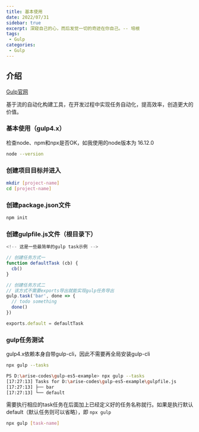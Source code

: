 ```yaml
---
title: 基本使用
date: 2022/07/31
sidebar: true
excerpt: 深窥自己的心，而后发觉一切的奇迹在你自己。-- 培根
tags:
 - Gulp
categories:
 - Gulp
---
```


## 介绍

[Gulp官网](https://www.gulpjs.com.cn/)

基于流的自动化构建工具，在开发过程中实现任务自动化，提高效率，创造更大的价值。

### 基本使用（gulp4.x）

检查node、npm和npx是否OK，如我使用的node版本为 16.12.0

```bash
node --version
```

### 创建项目目标并进入

```bash
mkdir [project-name]
cd [project-name]
```

### 创建package.json文件

```bash
npm init
```

### 创建gulpfile.js文件（根目录下）

```js
<!-- 这是一些最简单的gulp task示例 -->

// 创建任务方式一
function defaultTask (cb) {
  cb()
}

// 创建任务方式二
// 该方式不需要exports导出就能实现gulp任务导出
gulp.task('bar', done => {
  // todo something
  done()
})

exports.default = defaultTask
```

### gulp任务测试

gulp4.x依赖本身自带gulp-cli，因此不需要再全局安装gulp-cli

```bash
npx gulp --tasks
```

```bash
PS D:\arise-codes\gulp-es5-example> npx gulp --tasks
[17:27:13] Tasks for D:\arise-codes\gulp-es5-example\gulpfile.js
[17:27:13] ├── bar
[17:27:13] └── default
```

需要执行相应的task任务在后面加上已经定义好的任务名称就行。如果是执行默认default（默认任务则可以省略），即 <code>npx gulp</code>

```bash
npx gulp [task-name]
```

